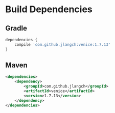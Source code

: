 # Build Dependencies


## Gradle

```groovy
dependencies {
    compile 'com.github.jlangch:venice:1.7.13'
}
```

## Maven

```xml
<dependencies>
    <dependency>
        <groupId>com.github.jlangch</groupId>
        <artifactId>venice</artifactId>
        <version>1.7.13</version>
    </dependency>
</dependencies>
```
